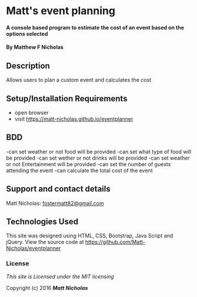 # Matt's event planning

#### A console based program to estimate the cost of an event based on the options selected

#### By **Matthew F Nicholas**

## Description

Allows users to plan a custom event and calculates the cost

## Setup/Installation Requirements

* open browser
* visit https://matt-nicholas.github.io/eventplanner

## BDD
-can set weather or not food will be provided
-can set what type of food will be provided
-can set wether or not drinks will be provided
-can set weather or not Entertainment will be provided
-can set the number of guests attending the event
-can calculate the total cost of the event

## Support and contact details

Matt Nicholas: fostermatt82@gmail.com

## Technologies Used

This site was designed using HTML, CSS, Bootstrap, Java Script and jQuery.
View the source code at https://github.com/Matt-Nicholas/eventplanner

### License

*This site is Licensed under the MIT licensing*

Copyright (c) 2016 **_Matt Nicholas_**
